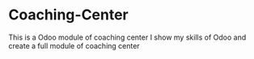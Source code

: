# Coaching-Center
This is a Odoo module of coaching center I show my skills of Odoo and create a full module of coaching center 
